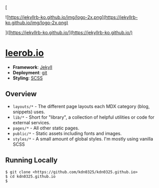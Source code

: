 [

![https://jekyllrb-ko.github.io/img/logo-2x.png](https://jekyllrb-ko.github.io/img/logo-2x.png)

]([https://jekyllrb-ko.github.io/](https://jekyllrb-ko.github.io/)

# [leerob.io](http://leerob.io/)

- **Framework**: [Jekyll](https://jekyllrb-ko.github.io)
- **Deployment**: [git](https://github.com)
- **Styling**: [SCSS](https://sass-lang.com)

## Overview

- `layouts/*` - The different page layouts each MDX category (blog, snippets) uses.
- `lib/*` - Short for "library", a collection of helpful utilities or code for external services.
- `pages/*` - All other static pages.
- `public/*` - Static assets including fonts and images.
- `styles/*` - A small amount of global styles. I'm mostly using vanilla SCSS

## Running Locally

```
$ git clone <https://github.com/kdn0325/kdn0325.github.io>
$ cd kdn0325.github.io
$ 
```